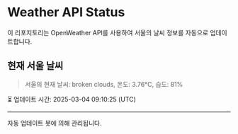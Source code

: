 
# Weather API Status

이 리포지토리는 OpenWeather API를 사용하여 서울의 날씨 정보를 자동으로 업데이트합니다.

## 현재 서울 날씨
> 서울의 현재 날씨: broken clouds, 온도: 3.76°C, 습도: 81%

⏳ 업데이트 시간: 2025-03-04 09:10:25 (UTC)

---
자동 업데이트 봇에 의해 관리됩니다.
